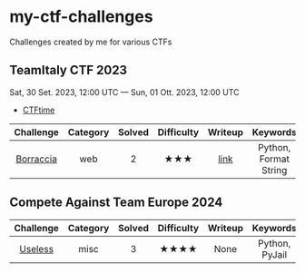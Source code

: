 # my-ctf-challenges
Challenges created by me for various CTFs


## TeamItaly CTF 2023

Sat, 30 Set. 2023, 12:00 UTC — Sun, 01 Ott. 2023, 12:00 UTC

- [CTFtime](https://ctftime.org/event/2088/)

|Challenge|Category|Solved|Difficulty|Writeup|Keywords|
|:-:|:-:|:-:|:-:|:-:|:-:|
|[Borraccia](TeamItaly%20CTF%202023/Borraccia)|web|2|★★★|[link](https://ctftime.org/writeup/37965)|Python, Format String|



## Compete Against Team Europe 2024

|Challenge|Category|Solved|Difficulty|Writeup|Keywords|
|:-:|:-:|:-:|:-:|:-:|:-:|
|[Useless](CTE%202024/)|misc|3|★★★★|None|Python, PyJail|
